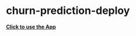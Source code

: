 # churn-prediction-deploy

__[Click to use the App](https://churn-prediction-deploy-eki.streamlit.app/)__
